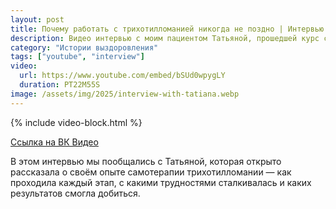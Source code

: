 ```yaml
---
layout: post
title: Почему работать с трихотилломанией никогда не поздно | Интервью с Татьяной
description: Видео интервью с моим пациентом Татьяной, прошедшей курс самотерапии трихотилломании. Она рассказывает о своём опыте, трудностях и результатах.
category: "Истории выздоровления"
tags: ["youtube", "interview"]
video:
  url: https://www.youtube.com/embed/bSUd0wpygLY
  duration: PT22M55S
image: /assets/img/2025/interview-with-tatiana.webp
---
```


{% include video-block.html %}

<a href="https://vkvideo.ru/video-211245681_456239041" rel="nofollow">Ссылка на ВК Видео</a>

В этом интервью мы пообщались с Татьяной, которая открыто рассказала о своём опыте самотерапии трихотилломании — как 
проходила каждый этап, с какими трудностями сталкивалась и каких результатов смогла добиться.
